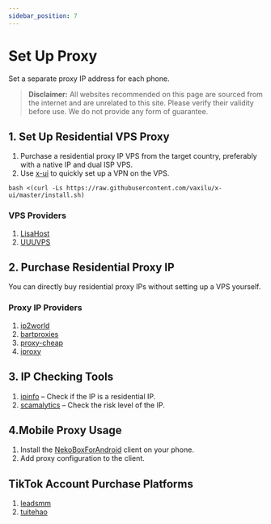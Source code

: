 ```yaml
---
sidebar_position: 7
---
```

# Set Up Proxy

Set a separate proxy IP address for each phone.

> **Disclaimer:** All websites recommended on this page are sourced from the internet and are unrelated to this site. Please verify their validity before use. We do not provide any form of guarantee.

## 1. Set Up Residential VPS Proxy

1. Purchase a residential proxy IP VPS from the target country, preferably with a native IP and dual ISP VPS.
2. Use [x-ui](https://github.com/vaxilu/x-ui) to quickly set up a VPN on the VPS.

```shell
bash <(curl -Ls https://raw.githubusercontent.com/vaxilu/x-ui/master/install.sh)
```

### VPS Providers

1. [LisaHost](https://lisahost.com/aff.php?aff=1886)
2. [UUUVPS](https://uuuvps.hk/aff.php?aff=189)

## 2. Purchase Residential Proxy IP

You can directly buy residential proxy IPs without setting up a VPS yourself.

### Proxy IP Providers

1. [ip2world](https://www.ip2world.com/?ref=42CEY5RUTT)
2. [bartproxies](https://bartproxies.com/login?referral=nai50tep)
3. [proxy-cheap](https://app.proxy-cheap.com/r/jY5Tfd)
4. [iproxy](https://iproxy.online/invite/friend/8O2RSxPc4J)

## 3. IP Checking Tools

1. [ipinfo](https://ipinfo.io) – Check if the IP is a residential IP.
2. [scamalytics](https://scamalytics.com/ip) – Check the risk level of the IP.

## 4.Mobile Proxy Usage

1. Install the [NekoBoxForAndroid](https://github.com/MatsuriDayo/NekoBoxForAndroid) client on your phone.
2. Add proxy configuration to the client.

## TikTok Account Purchase Platforms

1. [leadsmm](https://leadsmm.com/ref/xgene)
2. [tuitehao](https://www.tuitehao.cc)
